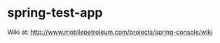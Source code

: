 spring-test-app
===============

Wiki at:
http://www.mobilepetroleum.com/projects/spring-console/wiki
